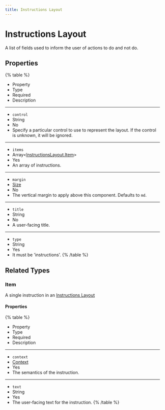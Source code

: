 ```yaml
---
title: Instructions Layout
---
```


# Instructions Layout



A list of fields used to inform the user of actions to do and not do.

## Properties

{% table %}
* Property
* Type
* Required
* Description
---
* `control`
* String
* No
*
  Specify a particular control to use to represent the layout. If the control is unknown, it will be ignored.
---
* `items`
* Array<[InstructionsLayout.Item](instructions-layout#Item)>
* Yes
*
  An array of instructions.
---
* `margin`
* [Size](../misc/size#Size)
* No
*
  The vertical margin to apply above this component. Defaults to `md`.
---
* `title`
* String
* No
*
  A user-facing title.
---
* `type`
* String
* Yes
*
  It must be 'instructions'.
{% /table %}
## Related Types

### Item



A single instruction in an [Instructions Layout](instructions-layout#Instructions-Layout)

#### Properties

{% table %}
* Property
* Type
* Required
* Description
---
* `context`
* [Context](../misc/context#Context)
* Yes
*
  The semantics of the instruction.
---
* `text`
* String
* Yes
*
  The user-facing text for the instruction.
{% /table %}

